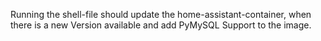 Running the shell-file should update the home-assistant-container, when there is a new Version available and add PyMySQL Support to the image.
